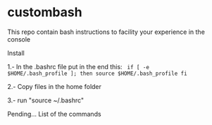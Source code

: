 # custombash
This repo contain bash instructions to facility your experience in the console

Install

1.- In the .bashrc file put in the end this:
<code>
if [ -e $HOME/.bash_profile ]; then
    source $HOME/.bash_profile
fi
</code>

2.- Copy files in the home folder

3.- run "source ~/.bashrc"

Pending... List of the commands